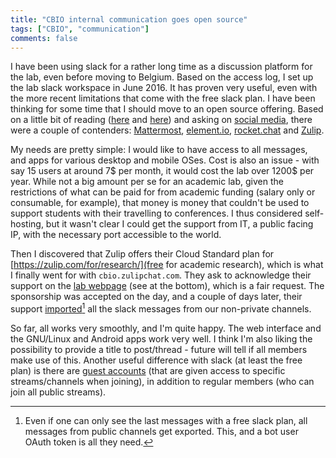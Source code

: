 ```yaml
---
title: "CBIO internal communication goes open source"
tags: ["CBIO", "communication"]
comments: false
---
```


I have been using slack for a rather long time as a discussion
platform for the lab, even before moving to Belgium. Based on the
access log, I set up the lab slack workspace in June 2016. It has
proven very useful, even with the more recent limitations that come
with the free slack plan. I have been thinking for some time that I
should move to an open source offering. Based on a little bit of
reading
([here](https://blog.ossph.org/best-open-source-alternatives-to-slack/)
and [here](https://opensource.com/alternatives/slack)) and asking on
[social media](https://fosstodon.org/@lgatto/111840609295851868),
there were a couple of contenders:
[Mattermost](https://mattermost.com/),
[element.io](https://element.io/),
[rocket.chat](https://www.rocket.chat/) and
[Zulip](https://zulip.com/).

My needs are pretty simple: I would like to have access to all
messages, and apps for various desktop and mobile OSes. Cost is also
an issue - with say 15 users at around 7$ per month, it would cost the
lab over 1200$ per year. While not a big amount per se for an academic
lab, given the restrictions of what can be paid for from academic
funding (salary only or consumable, for example), that money is money
that couldn't be used to support students with their travelling to
conferences. I thus considered self-hosting, but it wasn't clear I
could get the support from IT, a public facing IP, with the necessary
port accessible to the world.

Then I discovered that Zulip offers their Cloud Standard plan for
[https://zulip.com/for/research/](free for academic research), which
is what I finally went for with `cbio.zulipchat.com`. They ask to
acknowledge their support on the [lab
webpage](https://lgatto.github.io/cbio-lab/) (see at the bottom),
which is a fair request. The sponsorship was accepted on the day, and
a couple of days later, their support
[imported](https://zulip.com/help/import-from-slack)[^fn] all the
slack messages from our non-private channels.

So far, all works very smoothly, and I'm quite happy. The web
interface and the GNU/Linux and Android apps work very well. I think
I'm also liking the possibility to provide a title to post/thread -
future will tell if all members make use of this. Another useful
difference with slack (at least the free plan) is there are [guest
accounts](https://zulip.com/help/roles-and-permissions) (that are
given access to specific streams/channels when joining), in addition
to regular members (who can join all public streams).

[^fn]: Even if one can only see the last messages with a free slack
    plan, all messages from public channels get exported. This, and a
    bot user OAuth token is all they need.
